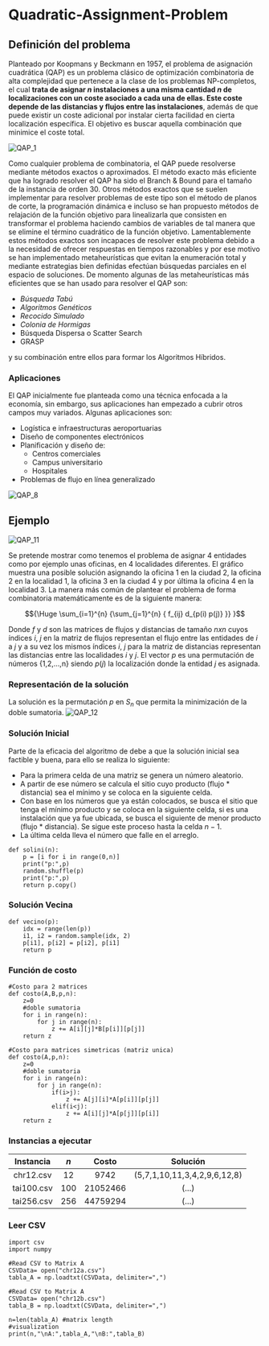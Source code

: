 # Quadratic-Assignment-Problem


## Definición del problema
Planteado por Koopmans y Beckmann en 1957, el problema de asignación cuadrática (QAP) es un problema clásico de optimización combinatoria de alta complejidad que pertenece a la clase de los problemas NP-completos, el cual **trata de asignar $n$ instalaciones a una misma cantidad $n$ de localizaciones con un coste asociado a cada una de ellas. Este coste depende de las distancias y flujos entre las instalaciones**, además de que puede existir un coste adicional por instalar cierta facilidad en cierta localización específica. El objetivo es buscar aquella combinación que minimice el coste total.

![QAP_1](https://user-images.githubusercontent.com/25113662/226206123-901ea03f-bc6b-4e68-b4aa-81cfd6aa2dd6.PNG)

Como cualquier problema de combinatoria, el QAP puede resolverse mediante métodos exactos o aproximados. El método exacto más eficiente que ha logrado resolver el QAP ha sido el Branch & Bound para el tamaño de la instancia de orden 30. Otros métodos exactos que se suelen implementar para resolver problemas de este tipo son el método de planos de corte, la programación dinámica e incluso se han propuesto métodos de relajación de la función objetivo para linealizarla que consisten en transformar el problema haciendo cambios de variables de tal manera que se elimine el término cuadrático de la función objetivo. Lamentablemente estos métodos exactos son incapaces de resolver este problema debido a la necesidad de ofrecer respuestas en tiempos razonables y por ese motivo se han implementado metaheurísticas que evitan la enumeración total y mediante estrategias bien definidas efectúan búsquedas parciales en el espacio de soluciones.
De momento algunas de las metaheurísticas más eficientes que se han usado para resolver el QAP son: 
* _Búsqueda Tabú_
* _Algoritmos Genéticos_
* _Recocido Simulado_
* _Colonia de Hormigas_
* Búsqueda Dispersa o Scatter Search
* GRASP

y su combinación entre ellos para formar los Algoritmos Híbridos.

### Aplicaciones
El QAP inicialmente fue planteada como una técnica enfocada a la economía, sin embargo, sus aplicaciones han empezado a cubrir  otros campos muy variados. Algunas aplicaciones son:
* Logística e infraestructuras aeroportuarias
* Diseño de componentes electrónicos
* Planificación y diseño de:
  * Centros comerciales 
  * Campus universitario
  * Hospitales
* Problemas de flujo en línea generalizado

![QAP_8](https://user-images.githubusercontent.com/25113662/226206188-a7c8fb3d-4d52-4f89-938d-350fe2032625.png)

## Ejemplo
![QAP_11](https://user-images.githubusercontent.com/25113662/227270137-2084422d-a0c1-4f51-b893-e3a59de7240d.png)

Se pretende mostrar como tenemos el problema de asignar 4 entidades como por ejemplo unas oficinas, en 4 localidades diferentes. El gráfico muestra una posible solución asignando la oficina 1 en la ciudad 2, la oficina 2 en la localidad 1, la oficina 3 en la ciudad 4 y por última la oficina 4 en la localidad 3.
La manera más común de plantear el problema de forma combinatoria matemáticamente es de la siguiente manera:
```math
{\Huge \sum_{i=1}^{n} {\sum_{j=1}^{n} { f_{ij} d_{p(i) p(j)} }} }
```
Donde $f$ y $d$ son las matrices de flujos y distancias de tamaño $nxn$ cuyos índices $i$, $j$ en la matriz de flujos representan el flujo entre las entidades de $i$ a $j$ y a su vez los mismos índices $i$, $j$ para la matriz de distancias representan las distancias entre las localidades $i$ y $j$. El vector $p$ es una permutación de números {1,2,…,n} siendo $p(j)$ la localización donde la entidad $j$ es asignada.

### Representación de la solución
La solución es la permutación $p$ en $S_n$ que permita la minimización de la doble sumatoria.
![QAP_12](https://user-images.githubusercontent.com/25113662/227285012-5d85d778-2253-40f1-acb0-87b9f515fd2a.png)


### Solución Inicial
Parte de la eficacia del algoritmo de debe a que la solución inicial sea factible y buena, para ello se realiza lo siguiente:
* Para la primera celda de una matriz se genera un número aleatorio.
* A partir de ese número se calcula el sitio cuyo producto (flujo * distancia) sea el mínimo y se coloca en la siguiente celda.
* Con base en los números que ya están colocados, se busca el sitio que tenga el mínimo producto y se coloca en la siguiente celda, si es una instalación que ya fue ubicada, se busca el siguiente de menor producto (flujo * distancia). Se sigue este proceso hasta la celda $n-1$.
* La última celda lleva el número que falle en el arreglo.
```
def solini(n):
    p = [i for i in range(0,n)]
    print("p:",p)
    random.shuffle(p)
    print("p:",p)
    return p.copy()
```
### Solución Vecina
```
def vecino(p):
    idx = range(len(p))
    i1, i2 = random.sample(idx, 2)
    p[i1], p[i2] = p[i2], p[i1]
    return p
```
### Función de costo
```
#Costo para 2 matrices
def costo(A,B,p,n):
    z=0
    #doble sumatoria
    for i in range(n):
        for j in range(n):        
            z += A[i][j]*B[p[i]][p[j]]
    return z
``` 
```
#Costo para matrices simetricas (matriz unica)
def costo(A,p,n):
    z=0
    #doble sumatoria
    for i in range(n):
        for j in range(n):        
            if(i>j):
                z += A[j][i]*A[p[i]][p[j]]
            elif(i<j):
                z += A[i][j]*A[p[j]][p[i]]
    return z
``` 
### Instancias a ejecutar

| Instancia    | _n_ | Costo | Solución |
| :---:        |:---:|  :---: |  :---: |
| chr12.csv   | 12| 9742     | (5,7,1,10,11,3,4,2,9,6,12,8) |
| tai100.csv  |100| 21052466 | (...) |
| tai256.csv  |256| 44759294 | (...) |

### Leer CSV
```
import csv
import numpy

#Read CSV to Matrix A
CSVData= open("chr12a.csv")
tabla_A = np.loadtxt(CSVData, delimiter=",")

#Read CSV to Matrix A
CSVData= open("chr12b.csv")
tabla_B = np.loadtxt(CSVData, delimiter=",")

n=len(tabla_A) #matrix length
#visualization
print(n,"\nA:",tabla_A,"\nB:",tabla_B)
``` 

